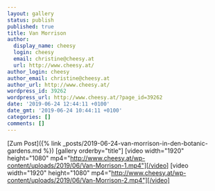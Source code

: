 ```yaml
---
layout: gallery
status: publish
published: true
title: Van Morrison
author:
  display_name: cheesy
  login: cheesy
  email: christine@cheesy.at
  url: http://www.cheesy.at/
author_login: cheesy
author_email: christine@cheesy.at
author_url: http://www.cheesy.at/
wordpress_id: 39262
wordpress_url: http://www.cheesy.at/?page_id=39262
date: '2019-06-24 12:44:11 +0100'
date_gmt: '2019-06-24 10:44:11 +0100'
categories: []
comments: []
---
```


[Zum Post]({% link _posts/2019-06-24-van-morrison-in-den-botanic-gardens.md %})
[gallery orderby="title"]
[video width="1920" height="1080" mp4="http://www.cheesy.at/wp-content/uploads/2019/06/Van-Morrison-1.mp4"][/video]
[video width="1920" height="1080" mp4="http://www.cheesy.at/wp-content/uploads/2019/06/Van-Morrison-2.mp4"][/video]
